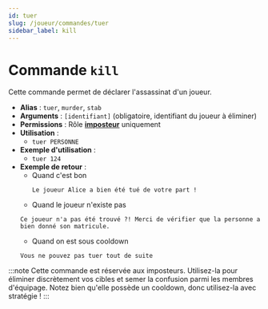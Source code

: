 ```yaml
---
id: tuer
slug: /joueur/commandes/tuer
sidebar_label: kill
---
```


# Commande `kill`

Cette commande permet de déclarer l'assassinat d'un joueur.

- **Alias** : `tuer`, `murder`, `stab`
- **Arguments** : `[identifiant]` (obligatoire, identifiant du joueur à éliminer)
- **Permissions** : Rôle **[imposteur](/docs/joueur/roles#imposteur)** uniquement
- **Utilisation** :
  - `tuer PERSONNE`
- **Exemple d'utilisation** :
  - `tuer 124`
- **Exemple de retour** :
  - Quand c'est bon
    ```
    Le joueur Alice a bien été tué de votre part !
    ```
  - Quand le joueur n'existe pas
  ```
  Ce joueur n'a pas été trouvé ?! Merci de vérifier que la personne a bien donné son matricule.
  ```
  - Quand on est sous cooldown
  ```
  Vous ne pouvez pas tuer tout de suite
  ```
      

:::note
Cette commande est réservée aux imposteurs. Utilisez-la pour éliminer discrètement vos cibles et semer la confusion parmi les membres d'équipage.
Notez bien qu'elle possède un cooldown, donc utilisez-la avec stratégie !
:::